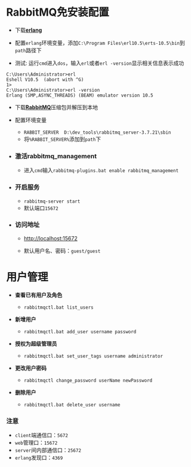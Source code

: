 # RabbitMQ免安装配置

* 下载[**erlang**](<https://www.erlang.org/downloads>)

* 配置`erlang`环境变量，添加`C:\Program Files\erl10.5\erts-10.5\bin`到`path`路径下
* 测试: 运行`cmd`进入`dos`，输入`erl`或者`erl -version`显示相关信息表示成功

```
C:\Users\Administrator>erl
Eshell V10.5  (abort with ^G)
1>
C:\Users\Administrator>erl -version
Erlang (SMP,ASYNC_THREADS) (BEAM) emulator version 10.5
```



* 下载[**RabbitMQ**](https://github.com/rabbitmq/rabbitmq-server/releases)压缩包并解压到本地

* 配置环境变量

  * `RABBIT_SERVER  D:\dev_tools\rabbitmq_server-3.7.21\sbin`
  * 将`%RABBIT_SERVER%`添加到`path`下

  

* ### 激活rabbitmq_management

  * 进入`cmd`输入`rabbitmq-plugins.bat enable rabbitmq_management`

  

* ### 开启服务

  * `rabbitmq-server start`
  * 默认端口`15672`

* ### 访问地址

  * [http://localhost:15672](http://localhost:15672)

  * 默认用户名、密码：`guest/guest`

  

# 用户管理

* **查看已有用户及角色**
  * `rabbitmqctl.bat list_users`

* **新增用户**
  * `rabbitmqctl.bat add_user username password`

* **授权为超级管理员**
  * `rabbitmqctl.bat set_user_tags username administrator`

* **更改用户密码**
  * `rabbitmqctl change_password userName newPassword`
* **删除用户**
  * `rabbitmqctl.bat delete_user username`



### 注意

* `client`端通信口：`5672`
* `web`管理口：`15672`
* `server`间内部通信口：`25672`
* `erlang`发现口：`4369`